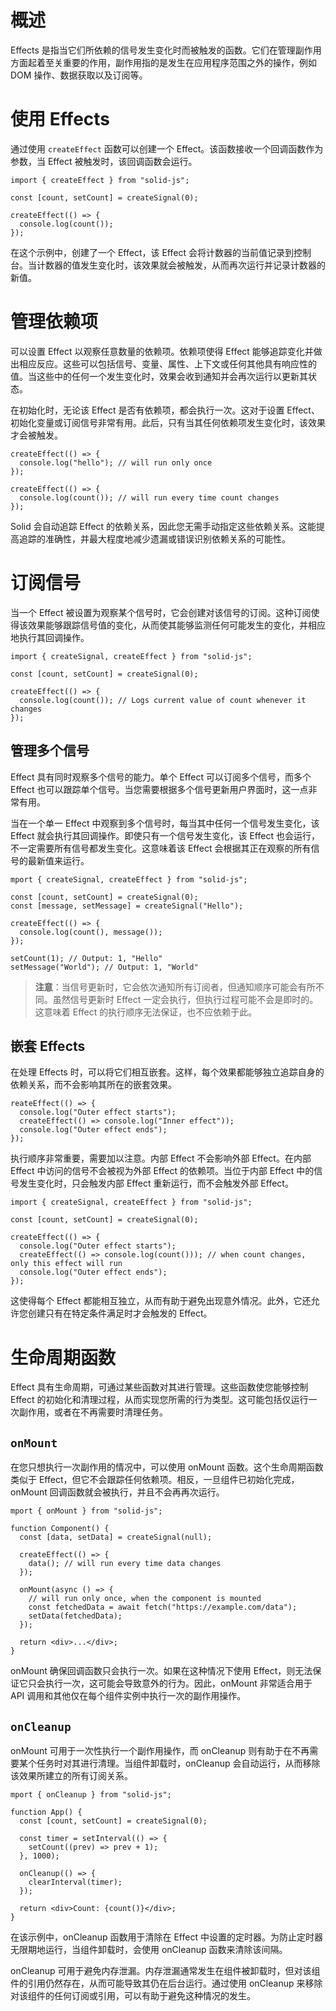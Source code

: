 

# 概述

Effects 是指当它们所依赖的信号发生变化时而被触发的函数。它们在管理副作用方面起着至关重要的作用，副作用指的是发生在应用程序范围之外的操作，例如 DOM 操作、数据获取以及订阅等。

# 使用 Effects

通过使用 `createEffect` 函数可以创建一个 Effect。该函数接收一个回调函数作为参数，当 Effect 被触发时，该回调函数会运行。

```tsx
import { createEffect } from "solid-js";

const [count, setCount] = createSignal(0);

createEffect(() => {
  console.log(count());
});
```

在这个示例中，创建了一个 Effect，该 Effect 会将计数器的当前值记录到控制台。当计数器的值发生变化时，该效果就会被触发，从而再次运行并记录计数器的新值。

# 管理依赖项

可以设置  Effect 以观察任意数量的依赖项。依赖项使得 Effect 能够追踪变化并做出相应反应。这些可以包括信号、变量、属性、上下文或任何其他具有响应性的值。当这些中的任何一个发生变化时，效果会收到通知并会再次运行以更新其状态。

在初始化时，无论该 Effect 是否有依赖项，都会执行一次。这对于设置 Effect、初始化变量或订阅信号非常有用。此后，只有当其任何依赖项发生变化时，该效果才会被触发。

```tsx
createEffect(() => {
  console.log("hello"); // will run only once
});

createEffect(() => {
  console.log(count()); // will run every time count changes
});
```

Solid 会自动追踪 Effect 的依赖关系，因此您无需手动指定这些依赖关系。这能提高追踪的准确性，并最大程度地减少遗漏或错误识别依赖关系的可能性。

# 订阅信号

当一个 Effect 被设置为观察某个信号时，它会创建对该信号的订阅。这种订阅使得该效果能够跟踪信号值的变化，从而使其能够监测任何可能发生的变化，并相应地执行其回调操作。

```tsx
import { createSignal, createEffect } from "solid-js";

const [count, setCount] = createSignal(0);

createEffect(() => {
  console.log(count()); // Logs current value of count whenever it changes
});
```

## 管理多个信号

Effect 具有同时观察多个信号的能力。单个 Effect 可以订阅多个信号，而多个 Effect 也可以跟踪单个信号。当您需要根据多个信号更新用户界面时，这一点非常有用。

当在一个单一 Effect 中观察到多个信号时，每当其中任何一个信号发生变化，该 Effect 就会执行其回调操作。即使只有一个信号发生变化，该 Effect 也会运行，不一定需要所有信号都发生变化。这意味着该 Effect 会根据其正在观察的所有信号的最新值来运行。

```tsx
mport { createSignal, createEffect } from "solid-js";

const [count, setCount] = createSignal(0);
const [message, setMessage] = createSignal("Hello");

createEffect(() => {
  console.log(count(), message());
});

setCount(1); // Output: 1, "Hello"
setMessage("World"); // Output: 1, "World"
```

> **注意**：当信号更新时，它会依次通知所有订阅者，但通知顺序可能会有所不同。虽然信号更新时 Effect 一定会执行，但执行过程可能不会是即时的。这意味着 Effect 的执行顺序无法保证，也不应依赖于此。

## 嵌套 Effects

在处理 Effects 时，可以将它们相互嵌套。这样，每个效果都能够独立追踪自身的依赖关系，而不会影响其所在的嵌套效果。

```tsx
reateEffect(() => {
  console.log("Outer effect starts");
  createEffect(() => console.log("Inner effect"));
  console.log("Outer effect ends");
});
```

执行顺序非常重要，需要加以注意。内部 Effect 不会影响外部 Effect。在内部 Effect 中访问的信号不会被视为外部 Effect 的依赖项。当位于内部 Effect 中的信号发生变化时，只会触发内部 Effect 重新运行，而不会触发外部 Effect。

```tsx
import { createSignal, createEffect } from "solid-js";

const [count, setCount] = createSignal(0);

createEffect(() => {
  console.log("Outer effect starts");
  createEffect(() => console.log(count())); // when count changes, only this effect will run
  console.log("Outer effect ends");
});
```

这使得每个 Effect 都能相互独立，从而有助于避免出现意外情况。此外，它还允许您创建只有在特定条件满足时才会触发的 Effect。

# 生命周期函数

Effect 具有生命周期，可通过某些函数对其进行管理。这些函数使您能够控制 Effect 的初始化和清理过程，从而实现您所需的行为类型。这可能包括仅运行一次副作用，或者在不再需要时清理任务。

## `onMount`

在您只想执行一次副作用的情况中，可以使用 onMount 函数。这个生命周期函数类似于 Effect，但它不会跟踪任何依赖项。相反，一旦组件已初始化完成，onMount 回调函数就会被执行，并且不会再再次运行。

```tsx
mport { onMount } from "solid-js";

function Component() {
  const [data, setData] = createSignal(null);

  createEffect(() => {
    data(); // will run every time data changes
  });

  onMount(async () => {
    // will run only once, when the component is mounted
    const fetchedData = await fetch("https://example.com/data");
    setData(fetchedData);
  });

  return <div>...</div>;
}
```

onMount 确保回调函数只会执行一次。如果在这种情况下使用 Effect，则无法保证它只会执行一次，这可能会导致意外的行为。因此，onMount 非常适合用于 API 调用和其他仅在每个组件实例中执行一次的副作用操作。

## `onCleanup`

onMount 可用于一次性执行一个副作用操作，而 onCleanup 则有助于在不再需要某个任务时对其进行清理。当组件卸载时，onCleanup 会自动运行，从而移除该效果所建立的所有订阅关系。

```tsx
mport { onCleanup } from "solid-js";

function App() {
  const [count, setCount] = createSignal(0);

  const timer = setInterval(() => {
    setCount((prev) => prev + 1);
  }, 1000);

  onCleanup(() => {
    clearInterval(timer);
  });

  return <div>Count: {count()}</div>;
}
```

在该示例中，onCleanup 函数用于清除在 Effect 中设置的定时器。为防止定时器无限期地运行，当组件卸载时，会使用 onCleanup 函数来清除该间隔。

onCleanup 可用于避免内存泄漏。内存泄漏通常发生在组件被卸载时，但对该组件的引用仍然存在，从而可能导致其仍在后台运行。通过使用 onCleanup 来移除对该组件的任何订阅或引用，可以有助于避免这种情况的发生。
